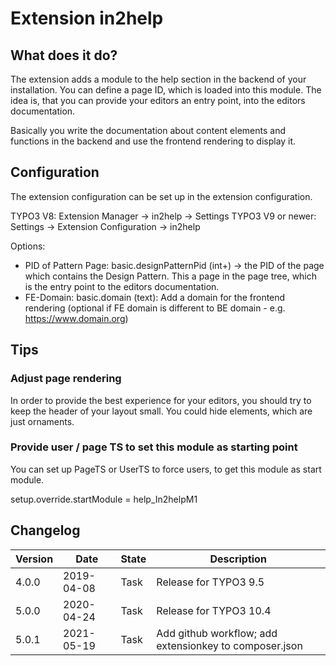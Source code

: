 # Extension in2help

## What does it do?

The extension adds a module to the help section in the backend of
your installation. You can define a page ID, which is loaded into this module.
The idea is, that you can provide your editors an entry point, into the
editors documentation.

Basically you write the documentation about content elements and functions in
the backend and use the frontend rendering to display it.

## Configuration

The extension configuration can be set up in the extension configuration.

TYPO3 V8: Extension Manager -> in2help -> Settings
TYPO3 V9 or newer: Settings -> Extension Configuration -> in2help

Options:
* PID of Pattern Page: basic.designPatternPid (int+) -> the PID of the page which
contains the Design Pattern. This a page in the page tree, which is the entry
point to the editors documentation.
* FE-Domain: basic.domain (text): Add a domain for the frontend rendering
(optional if FE domain is different to BE domain - e.g. https://www.domain.org)

## Tips

### Adjust page rendering

In order to provide the best experience for your editors, you should try to keep
the header of your layout small. You could hide elements, which are just
ornaments.

### Provide user / page TS to set this module as starting point

You can set up PageTS or UserTS to force users, to get this module as start
module.

setup.override.startModule = help_In2helpM1

## Changelog

| Version    | Date       | State      | Description                                                                  |
| ---------- | ---------- | ---------- | ---------------------------------------------------------------------------- |
| 4.0.0      | 2019-04-08 | Task       | Release for TYPO3 9.5                                                        |
| 5.0.0      | 2020-04-24 | Task       | Release for TYPO3 10.4                                                       |
| 5.0.1      | 2021-05-19 | Task       | Add github workflow; add extensionkey to composer.json                       |
